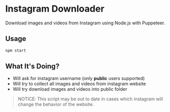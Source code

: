 # Instagram Downloader

Download images and videos from Instagram using Node.js with Puppeteer.

## Usage

```bash
npm start
```

## What It's Doing?

* Will ask for instagram username (only **public** users supported)
* Will try to collect all images and videos from instagram website
* Will try download images and videos into public folder

> NOTICE: This script may be out to date in cases which instagram will change the behavior of the website.
